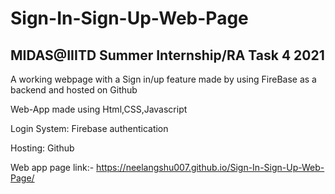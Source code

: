 # Sign-In-Sign-Up-Web-Page
## MIDAS@IIITD Summer Internship/RA Task 4 2021

A working webpage with a Sign in/up feature made by using FireBase as a backend and hosted on Github

Web-App made using Html,CSS,Javascript

Login System: Firebase authentication

Hosting: Github

Web app page link:- https://neelangshu007.github.io/Sign-In-Sign-Up-Web-Page/


